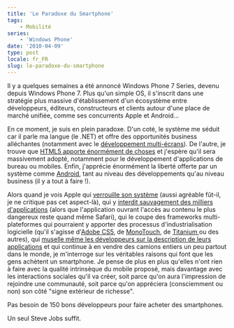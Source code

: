 ```yaml
---
title: 'Le Paradoxe du Smartphone'
tags:
    - Mobilité
series:
    - 'Windows Phone'
date: '2010-04-09'
type: post
locale: fr_FR
slug: le-paradoxe-du-smartphone
---
```


Il y a quelques semaines a été annoncé Windows Phone 7 Series, devenu depuis Windows Phone 7\. Plus qu'un simple OS, il s'inscrit dans une stratégie plus massive d'établissement d'un écosystème entre développeurs, éditeurs, constructeurs et clients autour d'une place de marché unifiée, comme ses concurrents Apple et Android…

<!-- more -->

En ce moment, je suis en plein paradoxe. D'un coté, le système me séduit car il parle ma langue (le .NET) et offre des opportunités business alléchantes (notamment avec le [développement multi-écrans](http://www.itespresso.fr/mix10-microsoft-cherche-a-imposer-sa-strategie-multi-ecrans-34197.html)). De l'autre, je trouve que [HTML5 apporte énormément de choses](http://www.01net.com/editorial/514961/comment-html-5-va-changer-le-web/) et j'espère qu'il sera massivement adopté, notamment pour le développement d'applications de bureau ou mobiles. Enfin, j'apprécie énormément la liberté offerte par un système comme [Android](http://www.linformaticien.com/actualites/newsid496/8069/android-progresse-fort.aspx), tant au niveau des développements qu'au niveau business (il y a tout à faire&nbsp;!).

Alors quand je vois Apple qui [verrouille son système](http://www.generation-nt.com/eff-contrat-developpeurs-apple-app-store-applications-actualite-977361.html) (aussi agréable fût-il, je ne critique pas cet aspect-là), qui y [interdit sauvagement des milliers d'applications](http://www.zone-numerique.com/news-6814-5000-applications-coquines-interdites-d-appstore.html) (alors que l'application ouvrant l'accès au contenu le plus dangereux reste quand même Safari), qui le coupe des frameworks multi-plateformes qui pourraient y apporter des processus d'industrialisation logicielle (qu'il s'agisse d'[Adobe CS5](http://www.macg.co/2010/04/app-store-flash-pri%C3%A9-de-rester-%C3%A0-l%C3%A9cart-37087), de [MonoTouch](http://blog.madd0.com/2010/04/09/Plus-de-C-sur-lrsquoiPhone-/), de [Titanium ](http://www.appcelerator.com/)ou des autres), qui [muselle même les développeurs sur la description de leurs applications](http://www.numerama.com/magazine/15018-apple-interdit-aux-developpeurs-d-evoquer-leurs-versions-android-sur-l-app-store.html) et qui continue à en vendre des camions entiers un peu partout dans le monde, je m'interroge sur les véritables raisons qui font que les gens achètent un smartphone. Je pense de plus en plus qu'elles n'ont rien à faire avec la qualité intrinsèque du mobile proposé, mais davantage avec les interactions sociales qu'il va créer, soit parce qu'on aura l'impression de rejoindre une communauté, soit parce qu'on appréciera (consciemment ou non) son côté "signe extérieur de richesse".

Pas besoin de 150 bons développeurs pour faire acheter des smartphones.

Un seul Steve Jobs suffit.
